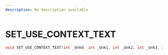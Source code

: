 ```yaml
---
description: No description available 
---
```


# SET_USE_CONTEXT_TEXT

```cpp
void SET_USE_CONTEXT_TEXT(int _Unk0, int _Unk1, int _Unk2, int _Unk3, int _Unk4, int _Unk5);
```